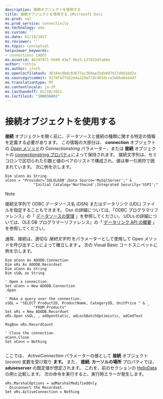 ```yaml
---
description: 接続オブジェクトを使用する
title: 接続オブジェクトを使用する |Microsoft Docs
ms.prod: sql
ms.prod_service: connectivity
ms.technology: ado
ms.custom: ''
ms.date: 01/19/2017
ms.reviewer: ''
ms.topic: conceptual
helpviewer_keywords:
- connections [ADO]
ms.assetid: 4b34f971-5699-43e7-9b15-137d334fa66e
author: rothja
ms.author: jroth
ms.openlocfilehash: 36344c8b8c03677ac3b0ae25db097917d8d10d2a
ms.sourcegitcommit: 917df4ffd22e4a229af7dc481dcce3ebba0aa4d7
ms.translationtype: MT
ms.contentlocale: ja-JP
ms.lasthandoff: 02/10/2021
ms.locfileid: "100036802"
---
```

# <a name="using-a-connection-object"></a>接続オブジェクトを使用する
**接続** オブジェクトを開く前に、データソースと接続の種類に関する特定の情報を定義する必要があります。 この情報の大部分は、 **connection** オブジェクトの [Open メソッド](../../../ado/reference/ado-api/open-method-ado-connection.md)の *Connectionstring* パラメーター、または **接続** オブジェクトの [connectionstring プロパティ](../../../ado/reference/ado-api/connectionstring-property-ado.md)によって保持されます。 接続文字列は、セミコロンで区切られた引数と値のペアのリストで構成され、値は単一引用符で囲まれています。 次に例を示します。  
  
```  
Dim sConn As String  
sConn = "Provider='SQLOLEDB';Data Source='MySqlServer';" & _  
             "Initial Catalog='Northwind';Integrated Security='SSPI';"  
```  
  
> [!NOTE]
>  接続文字列で ODBC データソース名 (DSN) またはデータリンク (UDL) ファイルを指定することもできます。 Dsn の詳細については、「ODBC プログラマリファレンス」の「 [データソースの管理](../../../odbc/admin/managing-data-sources.md) 」を参照してください。 UDLs の詳細については、OLE DB プログラマーリファレンス』の「 [データリンク API の概要](/previous-versions/windows/desktop/ms718102(v=vs.85)) 」を参照してください。  
  
 通常、接続は、適切な *接続文字列* をパラメーターとして使用して Open メソッドを呼び出すことによって確立します **。** 次の Visual Basic コードスニペットに例を示します。  
  
```  
Dim oConn As ADODB.Connection  
Dim oRs As ADODB.Recordset  
Dim sConn As String  
Dim sSQL as String  
  
' Open a connection.  
Set oConn = New ADODB.Connection  
.Open   
  
' Make a query over the connection.  
sSQL = "SELECT ProductID, ProductName, CategoryID, UnitPrice " & _  
             "FROM Products"  
Set oRs = New ADODB.Recordset  
oRs.Open sSQL, , adOpenStatic, adLockBatchOptimistic, adCmdText  
  
MsgBox oRs.RecordCount  
  
' Close the connection.  
oConn.Close  
Set oConn = Nothing  
  
```  
  
 ここでは、 *ActiveConnection* パラメーターの値として **接続** オブジェクト (*oconn*) 変数を受け取り **ます。** また、 **接続. カーソルの場所** プロパティでは、 **aduseserver** の既定値が想定されます。 これを、前のセクションの [HelloData](../../../ado/guide/data/hellodata-a-simple-ado-application.md) の例と比較します。 次の命令を実行すると、実行時エラーが発生します。  
  
```  
oRs.MarshalOptions = adMarshalModifiedOnly  
' Disconnect the Recordset.  
Set oRs.ActiveConnection = Nothing  
```